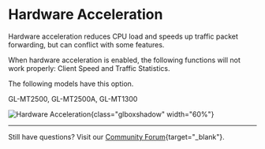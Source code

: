 # Hardware Acceleration

Hardware acceleration reduces CPU load and speeds up traffic packet forwarding, but can conflict with some features.

When hardware acceleration is enabled, the following functions will not work properly: Client Speed and Traffic Statistics.

The following models have this option.

GL-MT2500, GL-MT2500A, GL-MT1300

![Hardware Acceleration](https://static.gl-inet.com/docs/en/4/tutorials/hardware_acceleration/hardware_acceleration.png){class="glboxshadow" width="60%"}

---

Still have questions? Visit our [Community Forum](https://forum.gl-inet.com){target="_blank"}.
